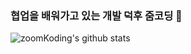 ### 협업을 배워가고 있는 개발 덕후 줌코딩 👏
![zoomKoding's github stats](https://github-readme-stats.vercel.app/api?username=zoomkoding&count_private=true&theme=radical)

<!--
**zoomKoding/zoomKoding** is a ✨ _special_ ✨ repository because its `README.md` (this file) appears on your GitHub profile.

Here are some ideas to get you started:

- 🔭 I’m currently working on ...
- 🌱 I’m currently learning ...
- 👯 I’m looking to collaborate on ...
- 🤔 I’m looking for help with ...
- 💬 Ask me about ...
- 📫 How to reach me: ...
- 😄 Pronouns: ...
- ⚡ Fun fact: ...
-->
